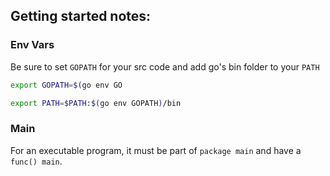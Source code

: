 

## Getting started notes:

### Env Vars
Be sure to set `GOPATH` for your src code and add go's bin folder to your `PATH`

```sh
export GOPATH=$(go env GO
```

```sh
export PATH=$PATH:$(go env GOPATH)/bin
```

### Main
For an executable program, it must be part of `package main` and have a `func() main`.
